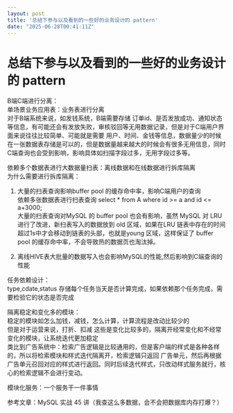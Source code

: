```yaml
---
layout: post
title: '总结下参与以及看到的一些好的业务设计的 pattern'
date: "2025-06-28T00:41:11Z"
---
```

总结下参与以及看到的一些好的业务设计的 pattern
===========================

B端C端进行分离：  
单场景业务应用表：业务表进行分离  
对于B端系统来说，如发钱系统，B端需要存储 订单id、是否发放成功、通知状态等信息，有可能还会有发放失败，审核驳回等无用数据记录，但是对于C端用户界面来说往往比较简单、可能就是需要 用户、时间、金钱等信息，数据量少的时候在一张数据表存储是可以的，但是数据量越来越大的时候会有很多无用信息，同时C端查询也会受到影响，影响具体如扫描字段过多，无用字段过多等。

依赖多个数据表进行大数据量扫表：离线数据和在线数据进行拆库隔离  
为什么需要进行拆库隔离：

1.  大量的扫表查询影响buffer pool 的缓存命中率，影响C端用户的查询  
    依赖多张数据表进行扫表查询 select \* from A where id >= a and id <= a+3000;  
    大量的扫表查询对MySQL 的 buffer pool 也会有影响，虽然 MySQL 对 LRU 进行了改进，新扫表写入的数据放到 old 区域，如果在LRU 链表中存在的时间超过1s中才会移动到链表的头部，也就是young 区域，这样保证了 buffer pool 的缓存命中率，不会导致热的数据页也淘汰掉。  
    
2.  离线HIVE表大批量的数据写入也会影响MySQL的性能,然后影响到C端查询的性能
    

任务依赖设计：  
type,cdate,status 存储每个任务当天是否计算完成，如果依赖那个任务完成，需要检验它的状态是否完成

隔离稳定和变化多的模块：  
稳定的模块如怎么加钱，减钱，怎么计算，计算流程是改动比较少的  
但是对于运营来说，打折、扣减 这些是变化比较多的，隔离开经常变化和不经常变化的模块，让系统迭代更加稳定  
类比到广告系统中：检索广告逻辑是比较通用的，但是客户端的样式是各种各样的，所以将检索模块和样式迭代隔离开，检索逻辑只返回 广告单元，然后再根据广告单元召回对应的样式进行返回。同时后续迭代样式，只改动样式服务就行，核心的检索逻辑不会进行变动。

模块化服务：一个服务干一件事情  

参考文章：MySQL 实战 45 讲（我查这么多数据，会不会把数据库内存打爆？）